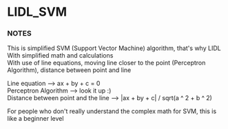 # LIDL_SVM  

### NOTES  
This is simplified SVM (Support Vector Machine) algorithm, that's why LIDL  
With simplified math and calculations  
With use of line equations, moving line closer to the point (Perceptron Algorithm), distance between point and line  

Line equation --> ax + by + c = 0  
Perceptron Algorithm --> look it up :)  
Distance between point and the line --> |ax + by + c| / sqrt(a ^ 2 + b ^ 2)  

For people who don't really understand the complex math for SVM, this is like a beginner level  

